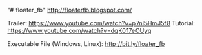 "# floater_fb" 
http://floaterfb.blogspot.com/

Trailer: https://www.youtube.com/watch?v=p7nl5HmJ5f8
Tutorial: https://www.youtube.com/watch?v=dqK017eOUyg

Executable File (Windows, Linux): http://bit.ly/floater_fb
